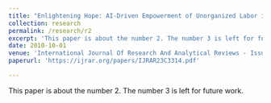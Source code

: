 ```yaml
---
title: "Enlightening Hope: AI-Driven Empowerment of Unorganized Labor in Developing Nations"
collection: research
permalink: /research/r2
excerpt: 'This paper is about the number 2. The number 3 is left for future work.'
date: 2010-10-01
venue: 'International Journal Of Research And Analytical Reviews - Issue 3, Volume 10'
paperurl: 'https://ijrar.org/papers/IJRAR23C3314.pdf'

---
```

This paper is about the number 2. The number 3 is left for future work.

